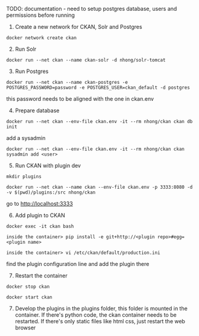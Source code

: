TODO: documentation - need to setup postgres database, users and  permissions before running

1. Create a new network for CKAN, Solr and Postgres

 ```docker network create ckan```

2. Run Solr

 ```docker run --net ckan --name ckan-solr -d nhong/solr-tomcat```

3. Run Postgres

 ```docker run --net ckan --name ckan-postgres -e POSTGRES_PASSWORD=password -e POSTGRES_USER=ckan_default -d postgres ```
 
 this password needs to be aligned with the one in ckan.env
 
4. Prepare database

 ```docker run --net ckan --env-file ckan.env -it --rm nhong/ckan ckan db init```
 
 add a sysadmin

 ```docker run --net ckan --env-file ckan.env -it --rm nhong/ckan ckan sysadmin add <user>```

5. Run CKAN with plugin dev
 
 ```mkdir plugins```

 ```docker run --net ckan --name ckan --env-file ckan.env -p 3333:8080 -d -v $(pwd)/plugins:/src nhong/ckan```
 
 go to <http://localhost:3333>

6. Add plugin to CKAN
 
 ```docker exec -it ckan bash```

 ```inside the container> pip install -e git+http://<plugin repo>#egg=<plugin name>```
 
 ```inside the container> vi /etc/ckan/default/production.ini```
 
 find the plugin configuration line and add the plugin there

7. Restart the container
 
 ```docker stop ckan ```

 ```docker start ckan```

7. Develop the plugins in the plugins folder, this folder is mounted in the container. If there's python code, the ckan container needs to be restarted. If there's only static files like html css, just restart the web browser
